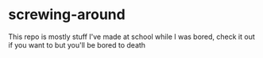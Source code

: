 # screwing-around
This repo is mostly stuff I've made at school while I was bored, check it out if you want to but you'll be bored to death
